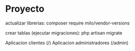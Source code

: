 # Proyecto
actualizar librerias:
  composer require milo/vendor-versions
  
crear tablas (ejecutar migraciones):
  php artisan migrate
  
Aplicacion clientes (/)
Aplicacion administradores (/admin)
